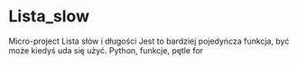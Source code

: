 # Lista_slow
Micro-project Lista słów i długości
Jest to bardziej pojedyńcza funkcja, być może kiedyś uda się użyć.
Python, funkcje, pętle for
